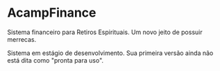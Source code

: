 # AcampFinance

Sistema financeiro para Retiros Espirituais. Um novo jeito de possuir merrecas.

Sistema em estágio de desenvolvimento. Sua primeira versão ainda não está dita como "pronta para uso".
